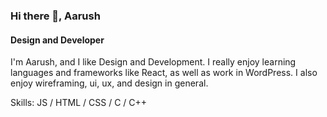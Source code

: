 ### Hi there 👋, Aarush
#### Design and Developer
I'm Aarush, and I like Design and Development. I really enjoy learning languages and frameworks like React, as well as work in WordPress. I also enjoy wireframing, ui, ux, and design in general.

Skills: JS / HTML / CSS / C / C++
